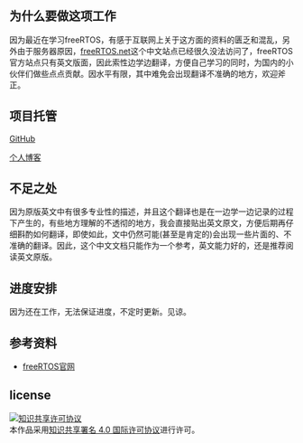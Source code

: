 ## 为什么要做这项工作
因为最近在学习freeRTOS，有感于互联网上关于这方面的资料的匮乏和混乱，另外由于服务器原因，[freeRTOS.net]()这个中文站点已经很久没法访问了，freeRTOS官方站点只有英文版面，因此索性边学边翻译，方便自己学习的同时，为国内的小伙伴们做些点点贡献。因水平有限，其中难免会出现翻译不准确的地方，欢迎斧正。

## 项目托管
[GitHub](https://github.com/tangguocheng/freeRTOS_Document)

[个人博客](http://www.xn--4gqa63c686ta68iba.ren/)

## 不足之处
因为原版英文中有很多专业性的描述，并且这个翻译也是在一边学一边记录的过程下产生的，有些地方理解的不透彻的地方，我会直接贴出英文原文，方便后期再仔细斟酌如何翻译，即使如此，文中仍然可能(甚至是肯定的)会出现一些片面的、不准确的翻译。因此，这个中文文档只能作为一个参考，英文能力好的，还是推荐阅读英文原版。

## 进度安排
因为还在工作，无法保证进度，不定时更新。见谅。

## 参考资料
- [freeRTOS官网](wwww.freertos.org)

## license
<a rel="license" href="http://creativecommons.org/licenses/by/4.0/"><img alt="知识共享许可协议" style="border-width:0" src="https://i.creativecommons.org/l/by/4.0/80x15.png" /></a><br />本作品采用<a rel="license" href="http://creativecommons.org/licenses/by/4.0/">知识共享署名 4.0 国际许可协议</a>进行许可。

